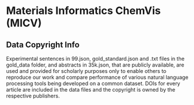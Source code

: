 # Materials Informatics ChemVis (MICV) 

## Data Copyright Info
Experimental sentences in 99.json, gold\_standard.json and .txt files in the gold\_data folder, and abstracts in 35k.json, that are publicly available, are used and provided for scholarly purposes only to enable others to reproduce our work and compare performance of various natural language processing tools being developed on a common dataset. DOIs for every article are included in the data files and the copyright is owned by the respective publishers.
